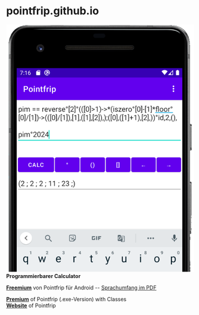 # pointfrip.github.io

![Pointfrip](https://github.com/pointfrip/pointfrip.github.io/blob/main/dfm2html/pixel2bimage.png) \
**Programmierbarer Calculator**

[**Freemium**](https://github.com/pointfrip/calculator) von Pointfrip für Android -- 
[Sprachumfang im PDF](https://github.com/pointfrip/calculator/blob/main/quickinfo.pdf)

[**Premium**](https://github.com/metazip/pointfrip) of Pointfrip (.exe-Version) with Classes \
[**Website**](https://pointfree-interpreter.github.io/) of Pointfrip


